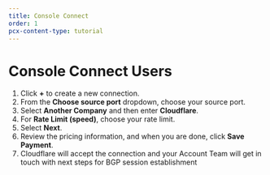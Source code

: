 ```yaml
---
title: Console Connect
order: 1
pcx-content-type: tutorial
---
```


# Console Connect Users

1.  Click **+** to create a new connection.
2.  From the **Choose source port** dropdown, choose your source port.
3.  Select **Another Company** and then enter **Cloudflare**.
4.  For **Rate Limit (speed)**, choose your rate limit.
5.  Select **Next**.
6.  Review the pricing information, and when you are done, click **Save Payment**.
7.  Cloudflare will accept the connection and your Account Team will get in touch with next steps for BGP session establishment
